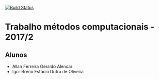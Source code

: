 [![Build Status](https://travis-ci.org/fuzzyqu/trabalho-metodos.svg?branch=master)](https://travis-ci.org/fuzzyqu/trabalho-metodos)
# Trabalho métodos computacionais - 2017/2

## Alunos
- Allan Ferreira Geraldo Alencar
- Igor Breno Estácio Dutra de Oliveira
